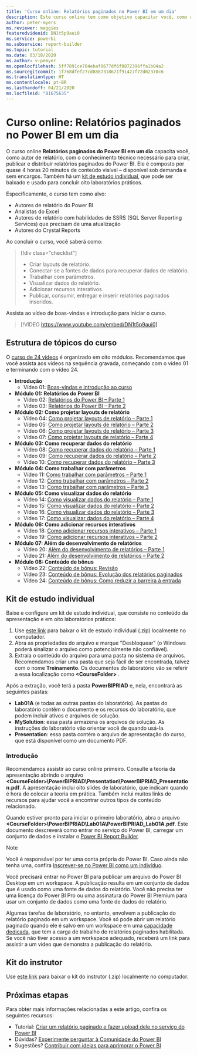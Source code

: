 ```yaml
---
title: 'Curso online: Relatórios paginados no Power BI em um dia'
description: Este curso online tem como objetivo capacitar você, como autor de relatório, com o conhecimento técnico necessário para criar, publicar e distribuir relatórios paginados do Power BI.
author: peter-myers
ms.reviewer: maggies
featuredvideoid: DN1t5p9aui0
ms.service: powerbi
ms.subservice: report-builder
ms.topic: tutorial
ms.date: 03/18/2020
ms.author: v-pemyer
ms.openlocfilehash: 5ff7891ce704ebaf8677df6f0872396ffa1b04a2
ms.sourcegitcommit: 1f768dfef27cd8887318671f91427f72d02370c6
ms.translationtype: HT
ms.contentlocale: pt-BR
ms.lasthandoff: 04/21/2020
ms.locfileid: "81675635"
---
```

# <a name="online-course-power-bi-paginated-reports-in-a-day"></a>Curso online: Relatórios paginados no Power BI em um dia

O curso online **Relatórios paginados do Power BI em um dia** capacita você, como autor de relatório, com o conhecimento técnico necessário para criar, publicar e distribuir relatórios paginados do Power BI. Ele é composto por quase 4 horas 20 minutos de conteúdo visível – disponível sob demanda e sem encargos. Também há um [kit de estudo individual](#self-study-kit), que pode ser baixado e usado para concluir oito laboratórios práticos.

Especificamente, o curso tem como alvo:

- Autores de relatório do Power BI
- Analistas do Excel
- Autores de relatório com habilidades de SSRS (SQL Server Reporting Services) que precisam de uma atualização
- Autores do Crystal Reports

Ao concluir o curso, você saberá como:

> [!div class="checklist"]
> - Criar layouts de relatório.
> - Conectar-se a fontes de dados para recuperar dados de relatório.
> - Trabalhar com parâmetros.
> - Visualizar dados do relatório.
> - Adicionar recursos interativos.
> - Publicar, consumir, entregar e inserir relatórios paginados inseridos.

Assista ao vídeo de boas-vindas e introdução para iniciar o curso.

> [!VIDEO https://www.youtube.com/embed/DN1t5p9aui0]

## <a name="course-outline"></a>Estrutura de tópicos do curso

O [curso de 24 vídeos](https://www.youtube.com/playlist?list=PL1N57mwBHtN1icIhpjQOaRL8r9G-wytpT) é organizado em oito módulos. Recomendamos que você assista aos vídeos na sequência gravada, começando com o vídeo 01 e terminando com o vídeo 24.

- **Introdução**
  - Vídeo 01: [Boas-vindas e introdução ao curso](https://www.youtube.com/watch?v=DN1t5p9aui0&list=PL1N57mwBHtN1icIhpjQOaRL8r9G-wytpT)
- **Módulo 01: Relatórios do Power BI**
  - Vídeo 02: [Relatórios do Power BI – Parte 1](https://www.youtube.com/watch?v=s6Amctk3Z_g&list=PL1N57mwBHtN1icIhpjQOaRL8r9G-wytpT)
  - Vídeo 03: [Relatórios do Power BI – Parte 2](https://www.youtube.com/watch?v=jXTiYJKw1Rs&list=PL1N57mwBHtN1icIhpjQOaRL8r9G-wytpT)
- **Módulo 02: Como projetar layouts de relatório**
  - Vídeo 04: [Como projetar layouts de relatório – Parte 1](https://www.youtube.com/watch?v=EjHANN3rGNs&list=PL1N57mwBHtN1icIhpjQOaRL8r9G-wytpT)
  - Vídeo 05: [Como projetar layouts de relatório – Parte 2](https://www.youtube.com/watch?v=2CZIrJU_HZU&list=PL1N57mwBHtN1icIhpjQOaRL8r9G-wytpT)
  - Vídeo 06: [Como projetar layouts de relatório – Parte 3](https://www.youtube.com/watch?v=eaFFzkT6pxE&list=PL1N57mwBHtN1icIhpjQOaRL8r9G-wytpT)
  - Vídeo 07: [Como projetar layouts de relatório – Parte 4](https://www.youtube.com/watch?v=0z576TI27Vg&list=PL1N57mwBHtN1icIhpjQOaRL8r9G-wytpT)
- **Módulo 03: Como recuperar dados do relatório**
  - Vídeo 08: [Como recuperar dados do relatório – Parte 1](https://www.youtube.com/watch?v=SHGTTYXtio0&list=PL1N57mwBHtN1icIhpjQOaRL8r9G-wytpT)
  - Vídeo 09: [Como recuperar dados do relatório – Parte 2](https://www.youtube.com/watch?v=1Dzd9wb7XUY&list=PL1N57mwBHtN1icIhpjQOaRL8r9G-wytpT)
  - Vídeo 10: [Como recuperar dados do relatório – Parte 3](https://www.youtube.com/watch?v=OFXG7sl5L2o&list=PL1N57mwBHtN1icIhpjQOaRL8r9G-wytpT)
- **Módulo 04: Como trabalhar com parâmetros**
  - Vídeo 11: [Como trabalhar com parâmetros – Parte 1](https://www.youtube.com/watch?v=o7WaK88kheA&list=PL1N57mwBHtN1icIhpjQOaRL8r9G-wytpT)
  - Vídeo 12: [Como trabalhar com parâmetros – Parte 2](https://www.youtube.com/watch?v=okj6wO72clQ&list=PL1N57mwBHtN1icIhpjQOaRL8r9G-wytpT)
  - Vídeo 13: [Como trabalhar com parâmetros – Parte 3](https://www.youtube.com/watch?v=13-6sWIRD74&list=PL1N57mwBHtN1icIhpjQOaRL8r9G-wytpT)
- **Módulo 05: Como visualizar dados do relatório**
  - Vídeo 14: [Como visualizar dados do relatório – Parte 1](https://www.youtube.com/watch?v=b4TxBBtOWSw&list=PL1N57mwBHtN1icIhpjQOaRL8r9G-wytpT)
  - Vídeo 15: [Como visualizar dados do relatório – Parte 2](https://www.youtube.com/watch?v=JhEa_TugXeE&list=PL1N57mwBHtN1icIhpjQOaRL8r9G-wytpT)
  - Vídeo 16: [Como visualizar dados do relatório – Parte 3](https://www.youtube.com/watch?v=dliLsRvQB-c&list=PL1N57mwBHtN1icIhpjQOaRL8r9G-wytpT)
  - Vídeo 17: [Como visualizar dados do relatório – Parte 4](https://www.youtube.com/watch?v=5yHxuRRP_eU&list=PL1N57mwBHtN1icIhpjQOaRL8r9G-wytpT)
- **Módulo 06: Como adicionar recursos interativos**
  - Vídeo 18: [Como adicionar recursos interativos – Parte 1](https://www.youtube.com/watch?v=LInMHpTEaI0&list=PL1N57mwBHtN1icIhpjQOaRL8r9G-wytpT)
  - Vídeo 19: [Como adicionar recursos interativos – Parte 2](https://www.youtube.com/watch?v=b_pr1xsbRJc&list=PL1N57mwBHtN1icIhpjQOaRL8r9G-wytpT)
- **Módulo 07: Além do desenvolvimento de relatórios**
  - Vídeo 20: [Além do desenvolvimento de relatórios – Parte 1](https://www.youtube.com/watch?v=1CgDVDslwvs&list=PL1N57mwBHtN1icIhpjQOaRL8r9G-wytpT)
  - Vídeo 21: [Além do desenvolvimento de relatórios – Parte 2](https://www.youtube.com/watch?v=KRwtl7h0ynI&list=PL1N57mwBHtN1icIhpjQOaRL8r9G-wytpT)
- **Módulo 08: Conteúdo de bônus**
  - Vídeo 22: [Conteúdo de bônus: Revisão](https://www.youtube.com/watch?v=w5zlJ8BodxI&list=PL1N57mwBHtN1icIhpjQOaRL8r9G-wytpT)
  - Vídeo 23: [Conteúdo de bônus: Evolução dos relatórios paginados](https://www.youtube.com/watch?v=pevpai65MvY&list=PL1N57mwBHtN1icIhpjQOaRL8r9G-wytpT)
  - Vídeo 24: [Conteúdo de bônus: Como reduzir a barreira à entrada](https://www.youtube.com/watch?v=vu32LfckCt8&list=PL1N57mwBHtN1icIhpjQOaRL8r9G-wytpT)

## <a name="self-study-kit"></a>Kit de estudo individual

Baixe e configure um kit de estudo individual, que consiste no conteúdo da apresentação e em oito laboratórios práticos:

1. Use [este link](https://aka.ms/priad-student) para baixar o kit de estudo individual (.zip) localmente no computador.
1. Abra as propriedades do arquivo e marque "Desbloquear" (o Windows poderá sinalizar o arquivo como potencialmente não confiável).
1. Extraia o conteúdo do arquivo para uma pasta no sistema de arquivos. Recomendamos criar uma pasta que seja fácil de ser encontrada, talvez com o nome **Treinamento**. Os documentos do laboratório vão se referir a essa localização como **&lt;CourseFolder&gt;** .

Após a extração, você terá a pasta **PowerBIPRIAD** e, nela, encontrará as seguintes pastas:

- **Lab01A** (e todas as outras pastas do laboratório). As pastas do laboratório contêm o documento e os recursos do laboratório, que podem incluir ativos e arquivos de solução.
- **MySolution**: essa pasta armazena os arquivos de solução. As instruções do laboratório vão orientar você de quando usá-la.
- **Presentation**: essa pasta contém o arquivo de apresentação do curso, que está disponível como um documento PDF.

### <a name="getting-started"></a>Introdução

Recomendamos assistir ao curso online primeiro. Consulte a teoria da apresentação abrindo o arquivo **&lt;CourseFolder&gt;\PowerBIPRIAD\Presentation\PowerBIPRIAD_Presentation.pdf**. A apresentação inclui oito slides de laboratório, que indicam quando é hora de colocar a teoria em prática. Também inclui muitos links de recursos para ajudar você a encontrar outros tipos de conteúdo relacionado.

Quando estiver pronto para iniciar o primeiro laboratório, abra o arquivo **&lt;CourseFolder&gt;\PowerBIPRIAD\Lab01A\PowerBIPRIAD_Lab01A.pdf**. Este documento descreverá como entrar no serviço do Power BI, carregar um conjunto de dados e instalar o [Power BI Report Builder](report-builder-power-bi.md).

> [!NOTE]
> Você é responsável por ter uma conta própria do Power BI. Caso ainda não tenha uma, confira [Inscrever-se no Power BI como um indivíduo](../service-self-service-signup-for-power-bi.md).
>
> Você precisará entrar no Power BI para publicar um arquivo do Power BI Desktop em um workspace. A publicação resulta em um conjunto de dados que é usado como uma fonte de dados do relatório. Você não precisa ter uma licença do Power BI Pro ou uma assinatura do Power BI Premium para usar um conjunto de dados como uma fonte de dados do relatório.
>
> Algumas tarefas de laboratório, no entanto, envolvem a publicação do relatório paginado em um workspace. Você só pode abrir um relatório paginado quando ele é salvo em um workspace em uma [capacidade dedicada](../service-premium-what-is.md#dedicated-capacities), que tem a carga de trabalho de relatórios paginados habilitada. Se você não tiver acesso a um workspace adequado, receberá um link para assistir a um vídeo que demonstra a publicação do relatório.

## <a name="instructor-kit"></a>Kit do instrutor

Use [este link](https://aka.ms/priad-instructor) para baixar o kit do instrutor (.zip) localmente no computador.

## <a name="next-steps"></a>Próximas etapas

Para obter mais informações relacionadas a este artigo, confira os seguintes recursos:

- Tutorial: [Criar um relatório paginado e fazer upload dele no serviço do Power BI](paginated-reports-quickstart-aw.md)
- Dúvidas? [Experimente perguntar à Comunidade do Power BI](https://community.powerbi.com/)
- Sugestões? [Contribuir com ideias para aprimorar o Power BI](https://ideas.powerbi.com/)

